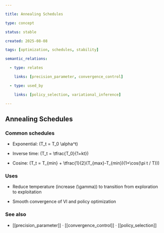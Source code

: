 ```yaml
---

title: Annealing Schedules

type: concept

status: stable

created: 2025-08-08

tags: [optimization, schedules, stability]

semantic_relations:

  - type: relates

    links: [precision_parameter, convergence_control]

  - type: used_by

    links: [policy_selection, variational_inference]

---
```


## Annealing Schedules

### Common schedules

- Exponential: \(T_t = T_0 \alpha^t\)

- Inverse time: \(T_t = \tfrac{T_0}{1+kt}\)

- Cosine: \(T_t = T_{min} + \tfrac{1}{2}(T_{max}-T_{min})(1+\cos(\pi t / T))\)

### Uses

- Reduce temperature (increase \(\gamma\)) to transition from exploration to exploitation

- Smooth convergence of VI and policy optimization

### See also

- [[precision_parameter]] · [[convergence_control]] · [[policy_selection]]

